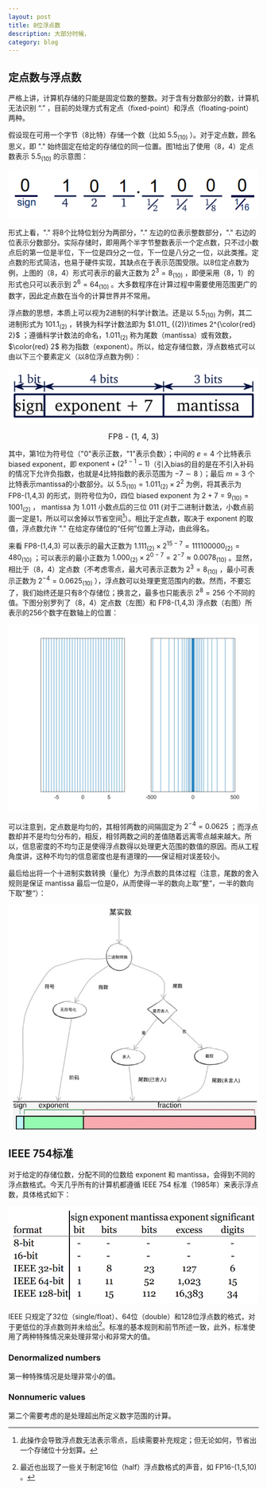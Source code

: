 ```yaml
---
layout: post
title: 8位浮点数
description: 大部分时候，
category: blog
---
```


## 定点数与浮点数

严格上讲，计算机存储的只能是固定位数的整数。对于含有分数部分的数，计算机无法识别 “.” ，目前的处理方式有定点（fixed-point）和浮点（floating-point）两种。

假设现在可用一个字节（8比特）存储一个数（比如 $5.5_ {(10)}$ ）。对于定点数，顾名思义，即 "." 始终固定在给定的存储位的同一位置。图1给出了使用（8，4）定点数表示 $5.5_ {(10)}$ 的示意图：

![5.5 in (8,4) fixed point](/images/floatingpoint8/fixed_point_5_5.png)

形式上看，"." 将8个比特位划分为两部分，"." 左边的位表示整数部分，"." 右边的位表示分数部分。实际存储时，即用两个半字节整数表示一个定点数，只不过小数点后的第一位是半位，下一位是四分之一位，下一位是八分之一位，以此类推。定点数的形式简洁，也易于硬件实现，其缺点在于表示范围受限。以8位定点数为例，上图的（8，4）形式可表示的最大正数为 $2^3 = 8_ {(10)}$ ，即便采用（8，1）的形式也只可以表示到 $2^6=64_ {(10)}$ 。大多数程序在计算过程中需要使用范围更广的数字，因此定点数在当今的计算世界并不常用。

浮点数的思想，本质上可以视为2进制的科学计数法。还是以 $5.5_ {(10)}$ 为例，其二进制形式为 $101.1_ {(2)}$ ，转换为科学计数法即为 $1.011_ {(2)}\times 2^{\color{red} 2}$ ；遵循科学计数法的命名，$1.011_ {(2)}$ 称为尾数（mantissa）或有效数，$\color{red} 2$ 称为指数（exponent）。所以，给定存储位数，浮点数格式可以由以下三个要素定义（以8位浮点数为例）：

![FP8-(1,4,3)](/images/floatingpoint8/floating_point_FP8.png)

<center><p><font size="3">FP8 - (1, 4, 3)</font><br/></p></center>

其中，第1位为符号位（"0"表示正数，"1"表示负数）；中间的 $e=4$ 个比特表示 biased exponent，即 $\mbox{exponent}+(2^{s-1}-1)$（引入bias的目的是在不引入补码的情况下允许负指数，也就是4比特指数的表示范围为 $-7\sim 8$ ）；最后 $m=3$ 个比特表示mantissa的小数部分。以 $5.5_ {(10)}=1.011_ {(2)}\times 2^2$ 为例，将其表示为 FP8-(1,4,3) 的形式，则符号位为0，四位 biased exponent 为 $2+7=9_ {(10)}=1001_ {(2)}$ ， mantissa 为 $1.011$ 小数点后的三位 $011$ (对于二进制计数法，小数点前面一定是1，所以可以舍掉以节省空间[^1]）。相比于定点数，取决于 exponent 的取值，浮点数允许 "." 在给定存储位的“任何”位置上浮动，由此得名。

[^1]: 此操作会导致浮点数无法表示零点，后续需要补充规定；但无论如何，节省出一个存储位十分划算。

 来看 FP8-(1,4,3) 可以表示的最大正数为 $1.111_ {(2)}\times 2^{15-7}=111100000_ {(2)}=480_ {(10)}$  ；可以表示的最小正数为 $1.000_ {(2)}\times 2^{0-7}=2^{-7}\approx 0.0078_ {(10)}$ 。显然，相比于（8，4）定点数（不考虑零点，最大可表示正数为 $2^3=8_ {(10)}$ ，最小可表示正数为 $2^{-4}=0.0625_ {(10)}$ ），浮点数可以处理更宽范围内的数。然而，不要忘了，我们始终还是只有8个存储位；换言之，最多也只能表示 $2^8=256$ 个不同的值。下图分别罗列了（8，4）定点数（左图）和 FP8-(1,4,3) 浮点数（右图）所表示的256个数字在数轴上的位置：

![Distribution of values](/images/floatingpoint8/distribution_of_values.jpg)

可以注意到，定点数是均匀的，其相邻两数的间隔固定为 $2^{-4}=0.0625$ ；而浮点数却并不是均匀分布的，相反，相邻两数之间的差值随着远离零点越来越大。所以，信息密度的不均匀正是使得浮点数得以处理更大范围的数值的原因。而从工程角度讲，这种不均匀的信息密度也是有道理的——保证相对误差较小。

最后给出将一个十进制实数转换（量化）为浮点数的具体过程（注意，尾数的舍入规则是保证 mantissa 最后一位是0，从而使得一半的数向上取”整“，一半的数向下取”整“）：

![Converting a real number to a floating point number](/images/floatingpoint8/converting_real_to_floating_point.png)

## IEEE 754标准

对于给定的存储位数，分配不同的位数给 exponent 和 mantissa，会得到不同的浮点数格式。今天几乎所有的计算机都遵循 IEEE 754 标准（1985年）来表示浮点数，具体格式如下：

![IEEE 754](/images/floatingpoint8/ieee_754.png)

IEEE 只规定了32位（single/float）、64位（double）和128位浮点数的格式，对于更低位的浮点数则并未给出[^2]。标准的基本规则和前节所述一致，此外，标准使用了两种特殊情况来处理非常小和非常大的值。

[^2]: 最近也出现了一些关于制定16位（half）浮点数格式的声音，如 FP16-(1,5,10) 。

### Denormalized numbers

第一种特殊情况是处理非常小的值。

### Nonnumeric values

第二个需要考虑的是处理超出所定义数字范围的计算。

[Jhonhu]:    https://jhonhu1994.github.io  "JhonHu"
